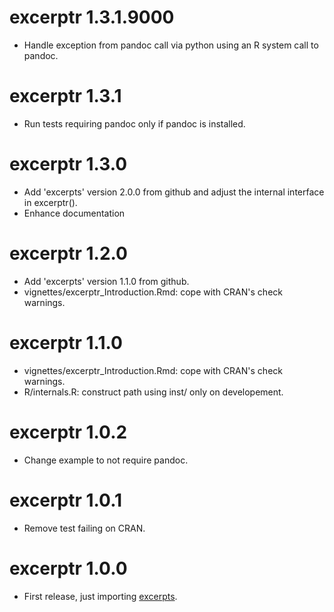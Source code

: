 # excerptr 1.3.1.9000

* Handle exception from pandoc call via python using an R system call to pandoc.

# excerptr 1.3.1

* Run tests requiring pandoc only if pandoc is installed.

# excerptr 1.3.0

* Add 'excerpts' version 2.0.0 from github and adjust the internal interface in
  excerptr().
* Enhance documentation

# excerptr 1.2.0

* Add 'excerpts' version 1.1.0 from github.
* vignettes/excerptr_Introduction.Rmd: cope with CRAN's check warnings.

# excerptr 1.1.0

* vignettes/excerptr_Introduction.Rmd: cope with CRAN's check warnings.
* R/internals.R: construct path using inst/ only on developement.

# excerptr 1.0.2

* Change example to not require pandoc.

# excerptr 1.0.1

* Remove test failing on CRAN.

# excerptr 1.0.0

* First release, just importing [excerpts](https://github.com/fvafrCU/excerpts).
